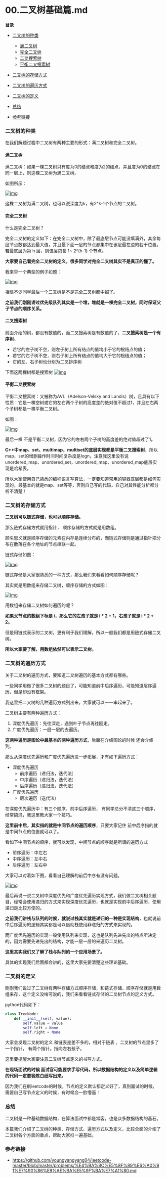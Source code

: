 # 00.二叉树基础篇.md

**目录**

- [二叉树的种类](#二叉树的种类)

  - [满二叉树](#满二叉树)
  - [完全二叉树](#完全二叉树)
  - [二叉搜索树](#二叉搜索树)
  - [平衡二叉搜索树](#平衡二叉搜索树)

- [二叉树的存储方式](#二叉树的存储方式)

- [二叉树的遍历方式](#二叉树的遍历方式)

- [二叉树的定义](#二叉树的定义)

- [总结](#总结)

- [参考链接](#参考链接)



### 二叉树的种类

在我们解题过程中二叉树有两种主要的形式：满二叉树和完全二叉树。



#### 满二叉树

满二叉树：如果一棵二叉树只有度为0的结点和度为2的结点，并且度为0的结点在同一层上，则这棵二叉树为满二叉树。

如图所示：

[![img](https://camo.githubusercontent.com/ea1f93d12ef6374d3155504e8dfda96bb7c86325a4e357e61b062a954887bce9/68747470733a2f2f696d672d626c6f672e6373646e696d672e636e2f32303230303830363138353830353537362e706e67)](https://camo.githubusercontent.com/ea1f93d12ef6374d3155504e8dfda96bb7c86325a4e357e61b062a954887bce9/68747470733a2f2f696d672d626c6f672e6373646e696d672e636e2f32303230303830363138353830353537362e706e67)

这棵二叉树为满二叉树，也可以说深度为k，有2^k-1个节点的二叉树。



#### 完全二叉树

什么是完全二叉树？

完全二叉树的定义如下：在完全二叉树中，除了最底层节点可能没填满外，其余每层节点数都达到最大值，并且最下面一层的节点都集中在该层最左边的若干位置。若最底层为第 h 层，则该层包含 1~ 2^(h-1)  个节点。

**大家要自己看完全二叉树的定义，很多同学对完全二叉树其实不是真正的懂了。**

我来举一个典型的例子如题：

[![img](https://camo.githubusercontent.com/1018be638b7b2e45151250bb3327673b1dad76b102ac7b18319a213ef9010845/68747470733a2f2f696d672d626c6f672e6373646e696d672e636e2f32303230303932303232313633383930332e706e67)](https://camo.githubusercontent.com/1018be638b7b2e45151250bb3327673b1dad76b102ac7b18319a213ef9010845/68747470733a2f2f696d672d626c6f672e6373646e696d672e636e2f32303230303932303232313633383930332e706e67)

相信不少同学最后一个二叉树是不是完全二叉树都中招了。

**之前我们刚刚讲过优先级队列其实是一个堆，堆就是一棵完全二叉树，同时保证父子节点的顺序关系。**



#### 二叉搜索树

前面介绍的树，都没有数值的，而二叉搜索树是有数值的了，**二叉搜索树是一个有序树**。

- 若它的左子树不空，则左子树上所有结点的值均小于它的根结点的值；
- 若它的右子树不空，则右子树上所有结点的值均大于它的根结点的值；
- 它的左、右子树也分别为二叉排序树

下面这两棵树都是搜索树 [![img](https://camo.githubusercontent.com/baf80c89d697a6f70da4e513bcfbe7103f83e8f369ee3f46bda4e1482a12ba8e/68747470733a2f2f696d672d626c6f672e6373646e696d672e636e2f32303230303830363139303330343639332e706e67)](https://camo.githubusercontent.com/baf80c89d697a6f70da4e513bcfbe7103f83e8f369ee3f46bda4e1482a12ba8e/68747470733a2f2f696d672d626c6f672e6373646e696d672e636e2f32303230303830363139303330343639332e706e67)



#### 平衡二叉搜索树

平衡二叉搜索树：又被称为AVL（Adelson-Velsky and Landis）树，且具有以下性质：它是一棵空树或它的左右两个子树的高度差的绝对值不超过1，并且左右两个子树都是一棵平衡二叉树。

如图：

[![img](https://camo.githubusercontent.com/43cdb4219b8917c8af61a234d92a01b601ee224efd08255d4f6c97c1d4c67c57/68747470733a2f2f696d672d626c6f672e6373646e696d672e636e2f32303230303830363139303531313936372e706e67)](https://camo.githubusercontent.com/43cdb4219b8917c8af61a234d92a01b601ee224efd08255d4f6c97c1d4c67c57/68747470733a2f2f696d672d626c6f672e6373646e696d672e636e2f32303230303830363139303531313936372e706e67)

最后一棵 不是平衡二叉树，因为它的左右两个子树的高度差的绝对值超过了1。

**C++中map、set、multimap，multiset的底层实现都是平衡二叉搜索树**，所以map、set的增删操作时间时间复杂度是logn，注意我这里没有说unordered_map、unordered_set，unordered_map、unordered_map底层实现是哈希表。

所以大家使用自己熟悉的编程语言写算法，一定要知道常用的容器底层都是如何实现的，最基本的就是map、set等等，否则自己写的代码，自己对其性能分析都分析不清楚！





### 二叉树的存储方式

**二叉树可以链式存储，也可以顺序存储。**

那么链式存储方式就用指针， 顺序存储的方式就是用数组。

顾名思义就是顺序存储的元素在内存是连续分布的，而链式存储则是通过指针把分布在散落在各个地址的节点串联一起。

链式存储如图：

[![img](https://camo.githubusercontent.com/a7a024e16590d7acba3010c21b18bd5f326dc4b0a1cfaf58b5f441ba77f8b4f2/68747470733a2f2f696d672d626c6f672e6373646e696d672e636e2f323032303039323031393535343631382e706e67)](https://camo.githubusercontent.com/a7a024e16590d7acba3010c21b18bd5f326dc4b0a1cfaf58b5f441ba77f8b4f2/68747470733a2f2f696d672d626c6f672e6373646e696d672e636e2f323032303039323031393535343631382e706e67)

链式存储是大家很熟悉的一种方式，那么我们来看看如何顺序存储呢？

其实就是用数组来存储二叉树，顺序存储的方式如图：

[![img](https://camo.githubusercontent.com/1dd58317f3f36c2a649fcac642e19529d71f082df94511d1d85a03d229482e10/68747470733a2f2f696d672d626c6f672e6373646e696d672e636e2f32303230303932303230303432393435322e706e67)](https://camo.githubusercontent.com/1dd58317f3f36c2a649fcac642e19529d71f082df94511d1d85a03d229482e10/68747470733a2f2f696d672d626c6f672e6373646e696d672e636e2f32303230303932303230303432393435322e706e67)

用数组来存储二叉树如何遍历的呢？

**如果父节点的数组下标是 i，那么它的左孩子就是 i \* 2 + 1，右孩子就是 i \* 2 + 2。**

但是用链式表示的二叉树，更有利于我们理解，所以一般我们都是用链式存储二叉树。

**所以大家要了解，用数组依然可以表示二叉树。**





### 二叉树的遍历方式

关于二叉树的遍历方式，要知道二叉树遍历的基本方式都有哪些。

一些同学用做了很多二叉树的题目了，可能知道前中后序遍历，可能知道层序遍历，但是却没有框架。

我这里把二叉树的几种遍历方式列出来，大家就可以一一串起来了。

二叉树主要有两种遍历方式：

1. 深度优先遍历：先往深走，遇到叶子节点再往回走。
2. 广度优先遍历：一层一层的去遍历。

**这两种遍历是图论中最基本的两种遍历方式**，后面在介绍图论的时候 还会介绍到。

那么从深度优先遍历和广度优先遍历进一步拓展，才有如下遍历方式：

- 深度优先遍历
  - 前序遍历（递归法，迭代法）
  - 中序遍历（递归法，迭代法）
  - 后序遍历（递归法，迭代法）
- 广度优先遍历
  - 层次遍历（迭代法）

在深度优先遍历中：有三个顺序，前中后序遍历， 有同学总分不清这三个顺序，经常搞混，我这里教大家一个技巧。

**这里前中后，其实指的就是中间节点的遍历顺序**，只要大家记住 前中后序指的就是中间节点的位置就可以了。

看如下中间节点的顺序，就可以发现，中间节点的顺序就是所谓的遍历方式

- 前序遍历：中左右
- 中序遍历：左中右
- 后序遍历：左右中

大家可以对着如下图，看看自己理解的前后中序有没有问题。

[![img](https://camo.githubusercontent.com/2d9958dba205749538b8183bdb3c848a14093a18e70d75d2393efa47ee514520/68747470733a2f2f696d672d626c6f672e6373646e696d672e636e2f32303230303830363139313130393839362e706e67)](https://camo.githubusercontent.com/2d9958dba205749538b8183bdb3c848a14093a18e70d75d2393efa47ee514520/68747470733a2f2f696d672d626c6f672e6373646e696d672e636e2f32303230303830363139313130393839362e706e67)

最后再说一说二叉树中深度优先和广度优先遍历实现方式，我们做二叉树相关题目，经常会使用递归的方式来实现深度优先遍历，也就是实现前中后序遍历，使用递归是比较方便的。

**之前我们讲栈与队列的时候，就说过栈其实就是递归的一种是实现结构**，也就说前中后序遍历的逻辑其实都是可以借助栈使用非递归的方式来实现的。

而广度优先遍历的实现一般使用队列来实现，这也是队列先进先出的特点所决定的，因为需要先进先出的结构，才能一层一层的来遍历二叉树。

**这里其实我们又了解了栈与队列的一个应用场景了。**

具体的实现我们后面都会讲的，这里大家先要清楚这些理论基础。





### 二叉树的定义

刚刚我们说过了二叉树有两种存储方式顺序存储，和链式存储，顺序存储就是用数组来存，这个定义没啥可说的，我们来看看链式存储的二叉树节点的定义方式。

python代码如下：

```python
class TreeNode: 
    def __init__(self, value):
        self.value = value
        self.left = None
        self.right = None
```

大家会发现二叉树的定义 和链表是差不多的，相对于链表 ，二叉树的节点里多了一个指针， 有两个指针，指向左右孩子。

这里要提醒大家要注意二叉树节点定义的书写方式。

**在现场面试的时候 面试官可能要求手写代码，所以数据结构的定义以及简单逻辑的代码一定要锻炼白纸写出来。**

因为我们在刷leetcode的时候，节点的定义默认都定义好了，真到面试的时候，需要自己写节点定义的时候，有时候会一脸懵逼！





### 总结

二叉树是一种基础数据结构，在算法面试中都是常客，也是众多数据结构的基石。

本篇我们介绍了二叉树的种类、存储方式、遍历方式以及定义，比较全面的介绍了二叉树各个方面的重点，帮助大家扫一遍基础。





### 参考链接

- https://github.com/youngyangyang04/leetcode-master/blob/master/problems/%E4%BA%8C%E5%8F%89%E6%A0%91%E7%90%86%E8%AE%BA%E5%9F%BA%E7%A1%80.md